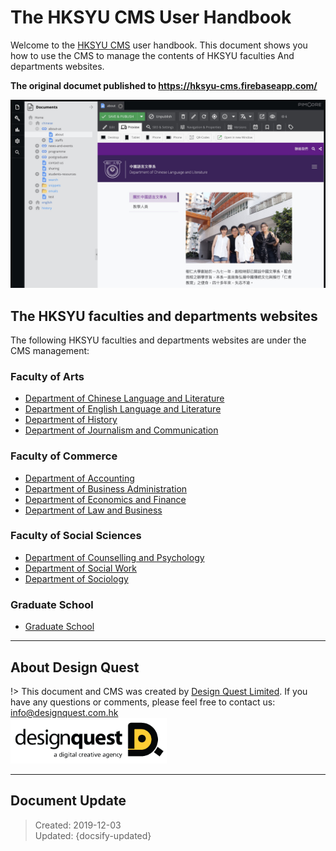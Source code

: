 # The HKSYU CMS User Handbook

Welcome to the [HKSYU CMS](http://hksyu.dev.dq.hk/admin) user handbook. This document shows you how to use the CMS to manage the contents of HKSYU faculties And departments websites.

**The original documet published to https://hksyu-cms.firebaseapp.com/**

![](basic/images/03.jpg)

## The HKSYU faculties and departments websites
The following HKSYU faculties and departments websites are under the CMS management:

### Faculty of Arts
- [Department of Chinese Language and Literature](http://chinese.hksyu.dev.dq.hk/)
- [Department of English Language and Literature](http://english.hksyu.dev.dq.hk/)
- [Department of History](http://history.hksyu.dev.dq.hk/)
- [Department of Journalism and Communication](http://jc.hksyu.dev.dq.hk/)

### Faculty of Commerce
- [Department of Accounting](http://accounting.hksyu.dev.dq.hk/)
- [Department of Business Administration](http://ba.hksyu.dev.dq.hk/)
- [Department of Economics and Finance](http://ef.hksyu.dev.dq.hk/)
- [Department of Law and Business](http://lawbus.hksyu.dev.dq.hk/)

### Faculty of Social Sciences
- [Department of Counselling and Psychology](http://counpsy.hksyu.dev.dq.hk/)
- [Department of Social Work](http://sw.hksyu.dev.dq.hk/)
- [Department of Sociology](http://sociology.hksyu.dev.dq.hk/)

### Graduate School
- [Graduate School](http://gs.hksyu.dev.dq.hk/)

---
## About Design Quest
!> This document and CMS was created by [Design Quest Limited](https://designquest.com.hk). If you have any questions or comments, please feel free to contact us: info@designquest.com.hk <br>
<a href="https://designquest.com.hk"><img src="_images/dq-logo.png" style="max-width:250px;"></a>


---
## Document Update
> Created: 2019-12-03<br>
> Updated: {docsify-updated}